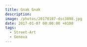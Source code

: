 ```yaml
---
title: Gnak Gnak
description:
image: /photos/20170107-dsc3898.jpg
date: 2017-01-07 00:00:00 +0100
tags:
  - Street-Art
  - Geneva
---
```

